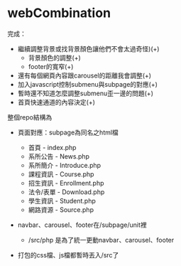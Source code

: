 # webCombination


完成：

+ 繼續調整背景或找背景顏色讓他們不會太過奇怪)(+)
	+ 背景顏色的調整(+)
	+ footer的寬窄(+)
+ 還有每個網頁內容跟carousel的距離我會調整(+)
+ 加入javascript控制submenu與subpage的對應(+)
+ 暫時還不知道怎麼調整submenu歪一邊的問題(+)
+ 首頁快速通道的內容決定(+)

整個repo結構為


+ 頁面對應：subpage為同名之html檔

	+ 首頁 - index.php
	+ 系所公告 - News.php
	+ 系所簡介 - Introduce.php
	+ 課程資訊 - Course.php
	+ 招生資訊 - Enrollment.php
	+ 法令/表單 - Download.php
	+ 學生資訊 - Student.php
	+ 網路資源 - Source.php

+ navbar、carousel、footer在/subpage/unit裡
	+ /src/php 是為了統一更動navbar、carousel、footer

+ 打包的css檔、js檔都暫時丟入/src了
